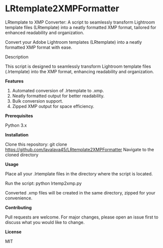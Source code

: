 # LRtemplate2XMPFormatter
LRtemplate to XMP Converter: A script to seamlessly transform Lightroom template files (LRtemplate) into a neatly formatted XMP format, tailored for enhanced readability and organization.

Convert your Adobe Lightroom templates (LRtemplate) into a neatly formatted XMP format with ease.

Description

This script is designed to seamlessly transform Lightroom template files (.lrtemplate) into the XMP format, enhancing readability and organization.

**Features**

1. Automated conversion of .lrtemplate to .xmp.
2. Neatly formatted output for better readability.
3. Bulk conversion support.
4. Zipped XMP output for space efficiency.

**Prerequisites**

Python 3.x

**Installation**

Clone this repository: git clone https://github.com/lavalava45/LRtemplate2XMPFormatter
Navigate to the cloned directory

**Usage**

Place all your .lrtemplate files in the directory where the script is located.

Run the script: python lrtemp2xmp.py

Converted .xmp files will be created in the same directory, zipped for your convenience.

**Contributing**

Pull requests are welcome. For major changes, please open an issue first to discuss what you would like to change.

**License**

MIT
